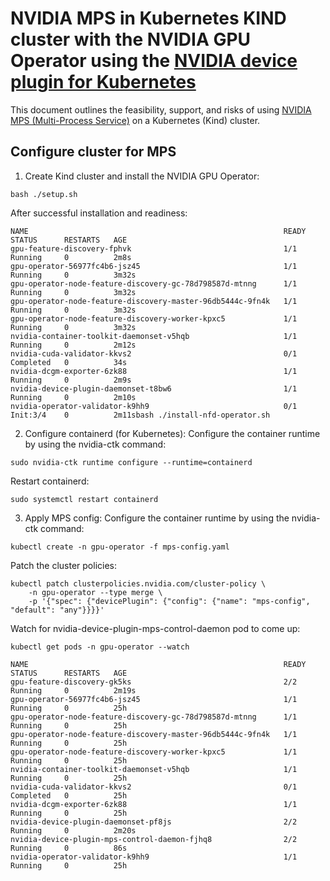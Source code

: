 # NVIDIA MPS in Kubernetes KIND cluster with the NVIDIA GPU Operator using the [NVIDIA device plugin for Kubernetes](https://github.com/NVIDIA/k8s-device-plugin/tree/v0.15.0)

This document outlines the feasibility, support, and risks of using [NVIDIA MPS (Multi-Process Service)](https://docs.nvidia.com/deploy/mps/)  on a Kubernetes (Kind) cluster. 

## Configure cluster for MPS

1. Create Kind cluster and install the NVIDIA GPU Operator:

```console
bash ./setup.sh
```

After successful installation and readiness:

```console
NAME                                                         READY   STATUS      RESTARTS   AGE
gpu-feature-discovery-fphvk                                  1/1     Running     0          2m8s
gpu-operator-56977fc4b6-jsz45                                1/1     Running     0          3m32s
gpu-operator-node-feature-discovery-gc-78d798587d-mtnng      1/1     Running     0          3m32s
gpu-operator-node-feature-discovery-master-96db5444c-9fn4k   1/1     Running     0          3m32s
gpu-operator-node-feature-discovery-worker-kpxc5             1/1     Running     0          3m32s
nvidia-container-toolkit-daemonset-v5hqb                     1/1     Running     0          2m12s
nvidia-cuda-validator-kkvs2                                  0/1     Completed   0          34s
nvidia-dcgm-exporter-6zk88                                   1/1     Running     0          2m9s
nvidia-device-plugin-daemonset-t8bw6                         1/1     Running     0          2m10s
nvidia-operator-validator-k9hh9                              0/1     Init:3/4    0          2m11sbash ./install-nfd-operator.sh
```
2. Configure containerd (for Kubernetes):
Configure the container runtime by using the nvidia-ctk command:

```console
sudo nvidia-ctk runtime configure --runtime=containerd
```
Restart containerd:
```console
sudo systemctl restart containerd
```
3. Apply MPS config:
Configure the container runtime by using the nvidia-ctk command:

```console
kubectl create -n gpu-operator -f mps-config.yaml
```
Patch the cluster policies:

```console
kubectl patch clusterpolicies.nvidia.com/cluster-policy \
    -n gpu-operator --type merge \
    -p '{"spec": {"devicePlugin": {"config": {"name": "mps-config", "default": "any"}}}}'
```

Watch for nvidia-device-plugin-mps-control-daemon pod to come up:

```console
kubectl get pods -n gpu-operator --watch
```

```console
NAME                                                         READY   STATUS      RESTARTS   AGE
gpu-feature-discovery-gk5ks                                  2/2     Running     0          2m19s
gpu-operator-56977fc4b6-jsz45                                1/1     Running     0          25h
gpu-operator-node-feature-discovery-gc-78d798587d-mtnng      1/1     Running     0          25h
gpu-operator-node-feature-discovery-master-96db5444c-9fn4k   1/1     Running     0          25h
gpu-operator-node-feature-discovery-worker-kpxc5             1/1     Running     0          25h
nvidia-container-toolkit-daemonset-v5hqb                     1/1     Running     0          25h
nvidia-cuda-validator-kkvs2                                  0/1     Completed   0          25h
nvidia-dcgm-exporter-6zk88                                   1/1     Running     0          25h
nvidia-device-plugin-daemonset-pf8js                         2/2     Running     0          2m20s
nvidia-device-plugin-mps-control-daemon-fjhq8                2/2     Running     0          86s
nvidia-operator-validator-k9hh9                              1/1     Running     0          25h
```



